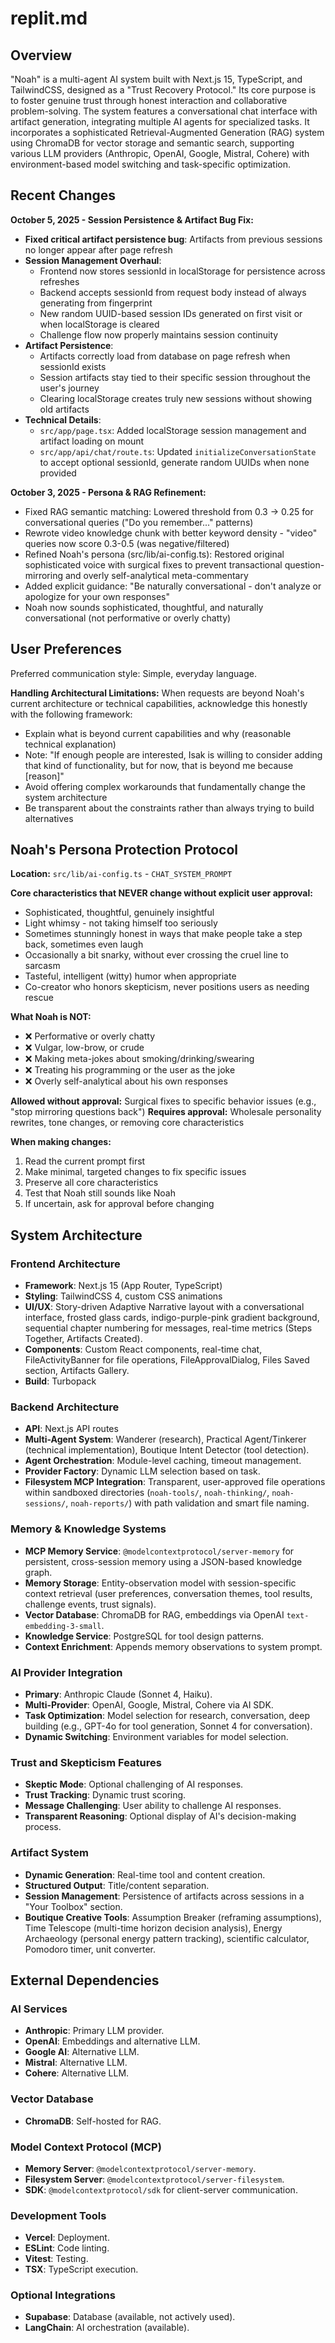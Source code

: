 # replit.md

## Overview

"Noah" is a multi-agent AI system built with Next.js 15, TypeScript, and TailwindCSS, designed as a "Trust Recovery Protocol." Its core purpose is to foster genuine trust through honest interaction and collaborative problem-solving. The system features a conversational chat interface with artifact generation, integrating multiple AI agents for specialized tasks. It incorporates a sophisticated Retrieval-Augmented Generation (RAG) system using ChromaDB for vector storage and semantic search, supporting various LLM providers (Anthropic, OpenAI, Google, Mistral, Cohere) with environment-based model switching and task-specific optimization.

## Recent Changes

**October 5, 2025 - Session Persistence & Artifact Bug Fix:**
- **Fixed critical artifact persistence bug**: Artifacts from previous sessions no longer appear after page refresh
- **Session Management Overhaul**:
  - Frontend now stores sessionId in localStorage for persistence across refreshes
  - Backend accepts sessionId from request body instead of always generating from fingerprint
  - New random UUID-based session IDs generated on first visit or when localStorage is cleared
  - Challenge flow now properly maintains session continuity
- **Artifact Persistence**:
  - Artifacts correctly load from database on page refresh when sessionId exists
  - Session artifacts stay tied to their specific session throughout the user's journey
  - Clearing localStorage creates truly new sessions without showing old artifacts
- **Technical Details**:
  - `src/app/page.tsx`: Added localStorage session management and artifact loading on mount
  - `src/app/api/chat/route.ts`: Updated `initializeConversationState` to accept optional sessionId, generate random UUIDs when none provided

**October 3, 2025 - Persona & RAG Refinement:**
- Fixed RAG semantic matching: Lowered threshold from 0.3 → 0.25 for conversational queries ("Do you remember..." patterns)
- Rewrote video knowledge chunk with better keyword density - "video" queries now score 0.3-0.5 (was negative/filtered)
- Refined Noah's persona (src/lib/ai-config.ts): Restored original sophisticated voice with surgical fixes to prevent transactional question-mirroring and overly self-analytical meta-commentary
- Added explicit guidance: "Be naturally conversational - don't analyze or apologize for your own responses"
- Noah now sounds sophisticated, thoughtful, and naturally conversational (not performative or overly chatty)

## User Preferences

Preferred communication style: Simple, everyday language.

**Handling Architectural Limitations:**
When requests are beyond Noah's current architecture or technical capabilities, acknowledge this honestly with the following framework:
- Explain what is beyond current capabilities and why (reasonable technical explanation)
- Note: "If enough people are interested, Isak is willing to consider adding that kind of functionality, but for now, that is beyond me because [reason]"
- Avoid offering complex workarounds that fundamentally change the system architecture
- Be transparent about the constraints rather than always trying to build alternatives

## Noah's Persona Protection Protocol

**Location:** `src/lib/ai-config.ts` - `CHAT_SYSTEM_PROMPT`

**Core characteristics that NEVER change without explicit user approval:**
- Sophisticated, thoughtful, genuinely insightful
- Light whimsy - not taking himself too seriously
- Sometimes stunningly honest in ways that make people take a step back, sometimes even laugh
- Occasionally a bit snarky, without ever crossing the cruel line to sarcasm
- Tasteful, intelligent (witty) humor when appropriate
- Co-creator who honors skepticism, never positions users as needing rescue

**What Noah is NOT:**
- ❌ Performative or overly chatty
- ❌ Vulgar, low-brow, or crude
- ❌ Making meta-jokes about smoking/drinking/swearing
- ❌ Treating his programming or the user as the joke
- ❌ Overly self-analytical about his own responses

**Allowed without approval:** Surgical fixes to specific behavior issues (e.g., "stop mirroring questions back")
**Requires approval:** Wholesale personality rewrites, tone changes, or removing core characteristics

**When making changes:**
1. Read the current prompt first
2. Make minimal, targeted changes to fix specific issues
3. Preserve all core characteristics
4. Test that Noah still sounds like Noah
5. If uncertain, ask for approval before changing

## System Architecture

### Frontend Architecture
- **Framework**: Next.js 15 (App Router, TypeScript)
- **Styling**: TailwindCSS 4, custom CSS animations
- **UI/UX**: Story-driven Adaptive Narrative layout with a conversational interface, frosted glass cards, indigo-purple-pink gradient background, sequential chapter numbering for messages, real-time metrics (Steps Together, Artifacts Created).
- **Components**: Custom React components, real-time chat, FileActivityBanner for file operations, FileApprovalDialog, Files Saved section, Artifacts Gallery.
- **Build**: Turbopack

### Backend Architecture
- **API**: Next.js API routes
- **Multi-Agent System**: Wanderer (research), Practical Agent/Tinkerer (technical implementation), Boutique Intent Detector (tool detection).
- **Agent Orchestration**: Module-level caching, timeout management.
- **Provider Factory**: Dynamic LLM selection based on task.
- **Filesystem MCP Integration**: Transparent, user-approved file operations within sandboxed directories (`noah-tools/`, `noah-thinking/`, `noah-sessions/`, `noah-reports/`) with path validation and smart file naming.

### Memory & Knowledge Systems
- **MCP Memory Service**: `@modelcontextprotocol/server-memory` for persistent, cross-session memory using a JSON-based knowledge graph.
- **Memory Storage**: Entity-observation model with session-specific context retrieval (user preferences, conversation themes, tool results, challenge events, trust signals).
- **Vector Database**: ChromaDB for RAG, embeddings via OpenAI `text-embedding-3-small`.
- **Knowledge Service**: PostgreSQL for tool design patterns.
- **Context Enrichment**: Appends memory observations to system prompt.

### AI Provider Integration
- **Primary**: Anthropic Claude (Sonnet 4, Haiku).
- **Multi-Provider**: OpenAI, Google, Mistral, Cohere via AI SDK.
- **Task Optimization**: Model selection for research, conversation, deep building (e.g., GPT-4o for tool generation, Sonnet 4 for conversation).
- **Dynamic Switching**: Environment variables for model selection.

### Trust and Skepticism Features
- **Skeptic Mode**: Optional challenging of AI responses.
- **Trust Tracking**: Dynamic trust scoring.
- **Message Challenging**: User ability to challenge AI responses.
- **Transparent Reasoning**: Optional display of AI's decision-making process.

### Artifact System
- **Dynamic Generation**: Real-time tool and content creation.
- **Structured Output**: Title/content separation.
- **Session Management**: Persistence of artifacts across sessions in a "Your Toolbox" section.
- **Boutique Creative Tools**: Assumption Breaker (reframing assumptions), Time Telescope (multi-time horizon decision analysis), Energy Archaeology (personal energy pattern tracking), scientific calculator, Pomodoro timer, unit converter.

## External Dependencies

### AI Services
- **Anthropic**: Primary LLM provider.
- **OpenAI**: Embeddings and alternative LLM.
- **Google AI**: Alternative LLM.
- **Mistral**: Alternative LLM.
- **Cohere**: Alternative LLM.

### Vector Database
- **ChromaDB**: Self-hosted for RAG.

### Model Context Protocol (MCP)
- **Memory Server**: `@modelcontextprotocol/server-memory`.
- **Filesystem Server**: `@modelcontextprotocol/server-filesystem`.
- **SDK**: `@modelcontextprotocol/sdk` for client-server communication.

### Development Tools
- **Vercel**: Deployment.
- **ESLint**: Code linting.
- **Vitest**: Testing.
- **TSX**: TypeScript execution.

### Optional Integrations
- **Supabase**: Database (available, not actively used).
- **LangChain**: AI orchestration (available).